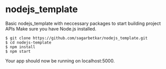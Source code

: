 # nodejs_template
Basic nodejs_template with neccessary packages to start building project APIs
Make sure you have Node.js installed.
```
$ git clone https://github.com/sagarbetkar/nodejs_template.git
$ cd nodejs-template
$ npm install
$ npm start
```
Your app should now be running on localhost:5000.
